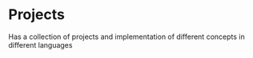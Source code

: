 # Projects
Has a collection of projects and implementation of different concepts in different languages
